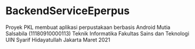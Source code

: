 # BackendServiceEperpus

Proyek PKL membuat aplikasi perpustakaan berbasis Android
Mutia Salsabila (11180910000113)
Teknik Informatika
Fakultas Sains dan Teknologi UIN Syarif Hidayatullah Jakarta
Maret 2021
